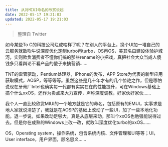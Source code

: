 ```yaml
---
title: 从对MIUI命名的欣赏说起
date: 2022-05-17 19:21:03
updated: 2022-05-17 19:21:03
---
```

> 整理自 Twitter


如今某些To C的科技公司烂成啥样了呢？在别人的平台上，换个UI加一堆自己的云服务就敢吹牛说深度优化定制turbo再turbo，OS再OS，美其名曰建设体验护城河，实则欺负消费者不懂你们搞的那些rename的小把戏，真把社会大众当成人傻钱多只看舆论不看产品的傻子来搞营销……

TNT的雷管驱动，Pentium处理器，iPhone的发布，APP Store为代表的新型应用获取模式，AOSP，等等等等。虽然这些是几十年才有的几个惊艳之作，但是哪怕说现在牙膏厂Intel也确实每一代都有实实在在的性能提升，可在Windows基础上搞个什么xxOS，还作为卖点来大力宣传，声称深度调教，好家伙好家伙……

我个人一直比较欣赏MIUI的一个地方就是它的命名，包括原有的EMUI，实事求是地人家就说清楚了，我就是在AOSP的基础上改动了一些UI，加了一些本地化功能。退一步说，如果改动足够大，真是从底层来动，那叫个xxOS也勉强能说得过去。但是你在成熟的Windows上改一改，就敢叫深度优化turbo的xxOS……

OS，Operating system，操作系统，包含系统内核、文件管理和UI等等；UI，User interface，用户界面，顾名思义……